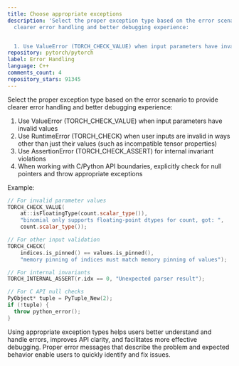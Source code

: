 ```yaml
---
title: Choose appropriate exceptions
description: 'Select the proper exception type based on the error scenario to provide
  clearer error handling and better debugging experience:


  1. Use ValueError (TORCH_CHECK_VALUE) when input parameters have invalid values'
repository: pytorch/pytorch
label: Error Handling
language: C++
comments_count: 4
repository_stars: 91345
---
```


Select the proper exception type based on the error scenario to provide clearer error handling and better debugging experience:

1. Use ValueError (TORCH_CHECK_VALUE) when input parameters have invalid values
2. Use RuntimeError (TORCH_CHECK) when user inputs are invalid in ways other than just their values (such as incompatible tensor properties)
3. Use AssertionError (TORCH_CHECK_ASSERT) for internal invariant violations
4. When working with C/Python API boundaries, explicitly check for null pointers and throw appropriate exceptions

Example:
```cpp
// For invalid parameter values
TORCH_CHECK_VALUE(
    at::isFloatingType(count.scalar_type()),
    "binomial only supports floating-point dtypes for count, got: ",
    count.scalar_type());

// For other input validation
TORCH_CHECK(
    indices.is_pinned() == values.is_pinned(),
    "memory pinning of indices must match memory pinning of values");

// For internal invariants
TORCH_INTERNAL_ASSERT(r.idx == 0, "Unexpected parser result");

// For C API null checks
PyObject* tuple = PyTuple_New(2);
if (!tuple) {
  throw python_error();
}
```

Using appropriate exception types helps users better understand and handle errors, improves API clarity, and facilitates more effective debugging. Proper error messages that describe the problem and expected behavior enable users to quickly identify and fix issues.